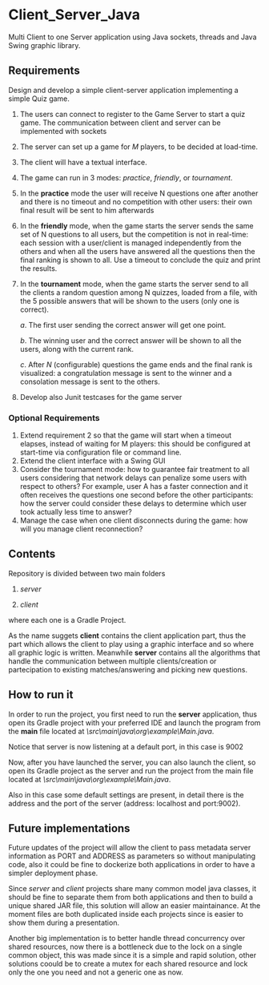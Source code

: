 # Client_Server_Java
Multi Client to one Server application using Java sockets, threads and Java Swing graphic library.

## Requirements 

Design and develop a simple client-server application implementing a simple Quiz game.
1. The users can connect to register to the Game Server to start a quiz game. The communication between client and server can be implemented with sockets
2. The server can set up a game for *M* players, to be decided at load-time.
3. The client will have a textual interface.
4. The game can run in 3 modes: _practice_, _friendly_, or _tournament_.
5. In the **practice** mode the user will receive N questions one after another and there is no timeout and no competition with other users: their own final result will be sent to him afterwards 
6. In the **friendly** mode, when the game starts the server sends the same set of N questions to all users, but the competition is not in real-time: each session with a user/client is managed independently from the others and when all the users have answered all the questions then the final ranking is shown to all. Use a timeout to conclude the quiz and print the results.
7. In the **tournament** mode, when the game starts the server send to all the clients a random question among N quizzes, loaded from a file, with the 5 possible answers that will be shown to the users (only one is correct).

      *a*. The first user sending the correct answer will get one point.
  
      *b*. The winning user and the correct answer will be shown to all the users, along with the current rank.
  
      *c*. After *N* (configurable) questions the game ends and the final rank is visualized: a congratulation message is sent to the winner and a consolation message is   sent to the others.
  
  8. Develop also Junit testcases for the game server
  ### Optional Requirements
  1. Extend requirement 2 so that the game will start when a timeout elapses, instead of waiting for M players: this should be configured at start-time via configuration file or command line.
  2. Extend the client interface with a Swing GUI 
  3. Consider the tournament mode: how to guarantee fair treatment to all users considering that network delays can penalize some users with respect to others? For example, user A has a faster connection and it often receives the questions one second before the other participants: how the server could consider these delays to determine which user took actually less time to answer?
  4. Manage the case when one client disconnects during the game: how will you manage client reconnection?
  
  
## Contents

Repository is divided between two main folders

1. *server*

2. *client*

where each one is a Gradle Project. 

As the name suggets **client** contains the client application part, thus the part which allows the client to play using a graphic interface and so where all graphic logic is written. Meanwhile **server** contains all the algorithms that handle the communication between multiple clients/creation or partecipation to existing matches/answering and picking new questions.

## How to run it

In order to run the project, you first need to run the **server** application, thus open its Gradle project with your preferred IDE and launch the program from the **main** file located at *\src\main\java\org\example\Main.java*.

Notice that server is now listening at a default port, in this case is 9002

Now, after you have launched the server, you can also launch the client, so open its Gradle project as the server and run the project from the main file located at  *\src\main\java\org\example\Main.java*.

Also in this case some default settings are present, in detail there is the address and the port of the server (address: localhost and port:9002).

## Future implementations

Future updates of the project will allow the client to pass metadata server information as PORT and ADDRESS as parameters so without manipulating code, also it could be fine to dockerize both applications in order to have a simpler deployment phase.

Since *server* and *client* projects share many common model java classes, it should be fine to separate them from both applications and then to build a unique shared JAR file, this solution will allow an easier maintainance. 
At the moment files are both duplicated inside each projects since is easier to show them during a presentation.

Another big implementation is to better handle thread concurrency over shared resources, now there is a bottleneck due to the lock on a single common object, this was made since it is a simple and rapid solution, other solutions coould be to create a mutex for each shared resource and lock only the one you need and not a generic one as now.
